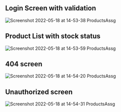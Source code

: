 ## Login Screen with validation
![Screenshot 2022-05-18 at 14-53-38 ProductsAssg](https://user-images.githubusercontent.com/100269364/169006449-1fd85d26-a0ed-4de2-9923-d6328109d827.png)

## Product List with stock status
![Screenshot 2022-05-18 at 14-53-59 ProductsAssg](https://user-images.githubusercontent.com/100269364/169006639-7a5ed6ab-e277-46ae-9379-41ef3ccc9287.png)

## 404 screen
![Screenshot 2022-05-18 at 14-54-20 ProductsAssg](https://user-images.githubusercontent.com/100269364/169006767-8e49f2fa-2a01-41d6-8366-8c71b5b8f9eb.png)

## Unauthorized screen
![Screenshot 2022-05-18 at 14-54-31 ProductsAssg](https://user-images.githubusercontent.com/100269364/169006876-9e5af71f-572a-4315-90cb-8210e2ea3213.png)
